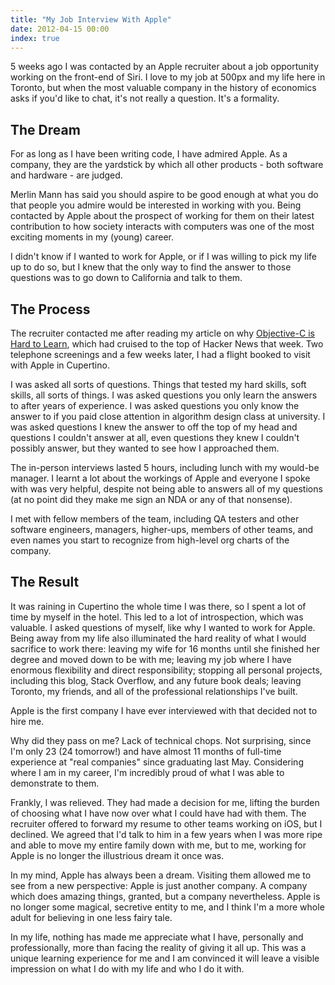 ```yaml
---
title: "My Job Interview With Apple"
date: 2012-04-15 00:00
index: true
---
```


5 weeks ago I was contacted by an Apple recruiter about a job opportunity working on the front-end of Siri. I love to my job at 500px and my life here in Toronto, but when the most valuable company in the history of economics asks if you'd like to chat, it's not really a question. It's a formality. 



## The Dream

For as long as I have been writing code, I have admired Apple. As a company, they are the yardstick by which all other products - both software and hardware - are judged.

Merlin Mann has said you should aspire to be good enough at what you do that people you admire would be interested in working with you. Being contacted by Apple about the prospect of working for them on their latest contribution to how society interacts with computers was one of the most exciting moments in my (young) career.

I didn't know if I wanted to work for Apple, or if I was willing to pick my life up to do so, but I knew that the only way to find the answer to those questions was to go down to California and talk to them.

## The Process

The recruiter contacted me after reading my article on why [Objective-C is Hard to Learn](/blog/why-objective-c-is-hard-to-learn/), which had cruised to the top of Hacker News that week. Two telephone screenings and a few weeks later, I had a flight booked to visit with Apple in Cupertino.

I was asked all sorts of questions. Things that tested my hard skills, soft skills, all sorts of things. I was asked questions you only learn the answers to after years of experience. I was asked questions you only know the answer to if you paid close attention in algorithm design class at university. I was asked questions I knew the answer to off the top of my head and questions I couldn't answer at all, even questions they knew I couldn't possibly answer, but they wanted to see how I approached them.

The in-person interviews lasted 5 hours, including lunch with my would-be manager. I learnt a lot about the workings of Apple and everyone I spoke with was very helpful, despite not being able to answers all of my questions (at no point did they make me sign an NDA or any of that nonsense).

I met with fellow members of the team, including QA testers and other software engineers, managers, higher-ups, members of other teams, and even names you start to recognize from high-level org charts of the company.

## The Result

It was raining in Cupertino the whole time I was there, so I spent a lot of time by myself in the hotel. This led to a lot of introspection, which was valuable. I asked questions of myself, like why I wanted to work for Apple. Being away from my life also illuminated the hard reality of what I would sacrifice to work there: leaving my wife for 16 months until she finished her degree and moved down to be with me; leaving my job where I have enormous flexibility and direct responsibility; stopping all personal projects, including this blog, Stack Overflow, and any future book deals; leaving Toronto, my friends, and all of the professional relationships I've built.

Apple is the first company I have ever interviewed with that decided not to hire me.

Why did they pass on me? Lack of technical chops. Not surprising, since I'm only 23 (24 tomorrow!) and have almost 11 months of full-time experience at "real companies" since graduating last May. Considering where I am in my career, I'm incredibly proud of what I was able to demonstrate to them.

Frankly, I was relieved. They had made a decision for me, lifting the burden of choosing what I have now over what I could have had with them. The recruiter offered to forward my resume to other teams working on iOS, but I declined. We agreed that I'd talk to him in a few years when I was more ripe and able to move my entire family down with me, but to me, working for Apple is no longer the illustrious dream it once was.

In my mind, Apple has always been a dream. Visiting them allowed me to see from a new perspective: Apple is just another company. A company which does amazing things, granted, but a company nevertheless. Apple is no longer some magical, secretive entity to me, and I think I'm a more whole adult for believing in one less fairy tale.

In my life, nothing has made me appreciate what I have, personally and professionally, more than facing the reality of giving it all up. This was a unique learning experience for me and I am convinced it will leave a visible impression on what I do with my life and who I do it with.

<!-- more -->
